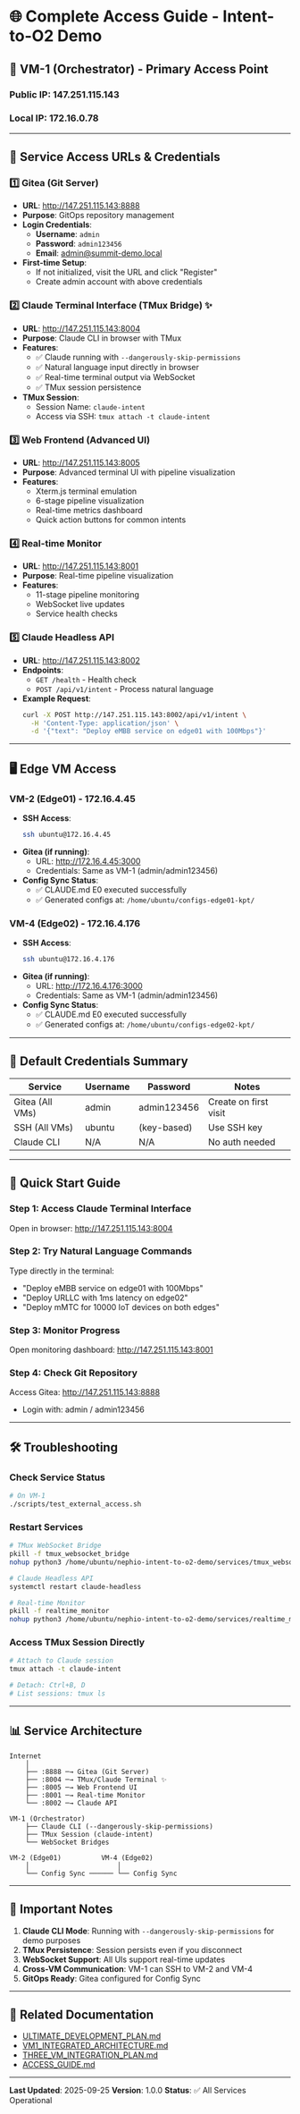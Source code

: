 # 🌐 Complete Access Guide - Intent-to-O2 Demo

## 📍 VM-1 (Orchestrator) - Primary Access Point

### Public IP: 147.251.115.143
### Local IP: 172.16.0.78

---

## 🚀 Service Access URLs & Credentials

### 1️⃣ **Gitea (Git Server)**
- **URL**: http://147.251.115.143:8888
- **Purpose**: GitOps repository management
- **Login Credentials**:
  - **Username**: `admin`
  - **Password**: `admin123456`
  - **Email**: admin@summit-demo.local
- **First-time Setup**:
  - If not initialized, visit the URL and click "Register"
  - Create admin account with above credentials

### 2️⃣ **Claude Terminal Interface (TMux Bridge)** ✨
- **URL**: http://147.251.115.143:8004
- **Purpose**: Claude CLI in browser with TMux
- **Features**:
  - ✅ Claude running with `--dangerously-skip-permissions`
  - ✅ Natural language input directly in browser
  - ✅ Real-time terminal output via WebSocket
  - ✅ TMux session persistence
- **TMux Session**:
  - Session Name: `claude-intent`
  - Access via SSH: `tmux attach -t claude-intent`

### 3️⃣ **Web Frontend (Advanced UI)**
- **URL**: http://147.251.115.143:8005
- **Purpose**: Advanced terminal UI with pipeline visualization
- **Features**:
  - Xterm.js terminal emulation
  - 6-stage pipeline visualization
  - Real-time metrics dashboard
  - Quick action buttons for common intents

### 4️⃣ **Real-time Monitor**
- **URL**: http://147.251.115.143:8001
- **Purpose**: Real-time pipeline visualization
- **Features**:
  - 11-stage pipeline monitoring
  - WebSocket live updates
  - Service health checks

### 5️⃣ **Claude Headless API**
- **URL**: http://147.251.115.143:8002
- **Endpoints**:
  - `GET /health` - Health check
  - `POST /api/v1/intent` - Process natural language
- **Example Request**:
  ```bash
  curl -X POST http://147.251.115.143:8002/api/v1/intent \
    -H 'Content-Type: application/json' \
    -d '{"text": "Deploy eMBB service on edge01 with 100Mbps"}'
  ```

---

## 🖥️ Edge VM Access

### VM-2 (Edge01) - 172.16.4.45
- **SSH Access**:
  ```bash
  ssh ubuntu@172.16.4.45
  ```
- **Gitea (if running)**:
  - URL: http://172.16.4.45:3000
  - Credentials: Same as VM-1 (admin/admin123456)
- **Config Sync Status**:
  - ✅ CLAUDE.md E0 executed successfully
  - ✅ Generated configs at: `/home/ubuntu/configs-edge01-kpt/`

### VM-4 (Edge02) - 172.16.4.176
- **SSH Access**:
  ```bash
  ssh ubuntu@172.16.4.176
  ```
- **Gitea (if running)**:
  - URL: http://172.16.4.176:3000
  - Credentials: Same as VM-1 (admin/admin123456)
- **Config Sync Status**:
  - ✅ CLAUDE.md E0 executed successfully
  - ✅ Generated configs at: `/home/ubuntu/configs-edge02-kpt/`

---

## 🔐 Default Credentials Summary

| Service | Username | Password | Notes |
|---------|----------|----------|-------|
| Gitea (All VMs) | admin | admin123456 | Create on first visit |
| SSH (All VMs) | ubuntu | (key-based) | Use SSH key |
| Claude CLI | N/A | N/A | No auth needed |

---

## 🎯 Quick Start Guide

### Step 1: Access Claude Terminal Interface
Open in browser: http://147.251.115.143:8004

### Step 2: Try Natural Language Commands
Type directly in the terminal:
- "Deploy eMBB service on edge01 with 100Mbps"
- "Deploy URLLC with 1ms latency on edge02"
- "Deploy mMTC for 10000 IoT devices on both edges"

### Step 3: Monitor Progress
Open monitoring dashboard: http://147.251.115.143:8001

### Step 4: Check Git Repository
Access Gitea: http://147.251.115.143:8888
- Login with: admin / admin123456

---

## 🛠️ Troubleshooting

### Check Service Status
```bash
# On VM-1
./scripts/test_external_access.sh
```

### Restart Services
```bash
# TMux WebSocket Bridge
pkill -f tmux_websocket_bridge
nohup python3 /home/ubuntu/nephio-intent-to-o2-demo/services/tmux_websocket_bridge.py &

# Claude Headless API
systemctl restart claude-headless

# Real-time Monitor
pkill -f realtime_monitor
nohup python3 /home/ubuntu/nephio-intent-to-o2-demo/services/realtime_monitor.py &
```

### Access TMux Session Directly
```bash
# Attach to Claude session
tmux attach -t claude-intent

# Detach: Ctrl+B, D
# List sessions: tmux ls
```

---

## 📊 Service Architecture

```
Internet
    │
    ├── :8888 ─→ Gitea (Git Server)
    ├── :8004 ─→ TMux/Claude Terminal ✨
    ├── :8005 ─→ Web Frontend UI
    ├── :8001 ─→ Real-time Monitor
    └── :8002 ─→ Claude API

VM-1 (Orchestrator)
    ├── Claude CLI (--dangerously-skip-permissions)
    ├── TMux Session (claude-intent)
    └── WebSocket Bridges

VM-2 (Edge01)          VM-4 (Edge02)
    │                      │
    └── Config Sync ────── └── Config Sync
```

---

## 📝 Important Notes

1. **Claude CLI Mode**: Running with `--dangerously-skip-permissions` for demo purposes
2. **TMux Persistence**: Session persists even if you disconnect
3. **WebSocket Support**: All UIs support real-time updates
4. **Cross-VM Communication**: VM-1 can SSH to VM-2 and VM-4
5. **GitOps Ready**: Gitea configured for Config Sync

---

## 🔗 Related Documentation

- [ULTIMATE_DEVELOPMENT_PLAN.md](./ULTIMATE_DEVELOPMENT_PLAN.md)
- [VM1_INTEGRATED_ARCHITECTURE.md](./VM1_INTEGRATED_ARCHITECTURE.md)
- [THREE_VM_INTEGRATION_PLAN.md](./THREE_VM_INTEGRATION_PLAN.md)
- [ACCESS_GUIDE.md](./ACCESS_GUIDE.md)

---

**Last Updated**: 2025-09-25
**Version**: 1.0.0
**Status**: ✅ All Services Operational